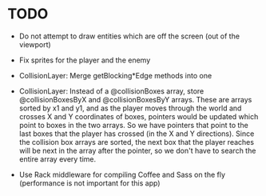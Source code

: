 # TODO

* Do not attempt to draw entities which are off the screen (out of the viewport)

* Fix sprites for the player and the enemy

* CollisionLayer: Merge getBlocking\*Edge methods into one

* CollisionLayer: Instead of a @collisionBoxes array, store @collisionBoxesByX
  and @collisionBoxesByY arrays. These are arrays sorted by x1 and y1, and as
  the player moves through the world and crosses X and Y coordinates of boxes,
  pointers would be updated which point to boxes in the two arrays. So we have
  pointers that point to the last boxes that the player has crossed (in the X
  and Y directions). Since the collision box arrays are sorted, the next box
  that the player reaches will be next in the array after the pointer, so we
  don't have to search the entire array every time.

* Use Rack middleware for compiling Coffee and Sass on the fly
  (performance is not important for this app)
